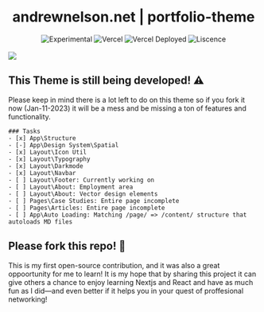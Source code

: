 
<div align="center">
  <h1>andrewnelson.net | portfolio-theme</h1>
  <img src="https://img.shields.io/badge/stability-experimental-orange.svg" alt="Experimental">
  <img src="https://vercelbadge.vercel.app/api/atlamors/portfolio-theme" alt="Vercel">
  <img src="https://therealsujitk-vercel-badge.vercel.app/?app=portfolio-theme-jqe0jhmif-atlamors.vercel.app" alt="Vercel Deployed">
  <img src="https://img.shields.io/github/license/atlamors/portfolio-theme" alt="Liscence">
  <br><br>
</div>

<img src="https://www.andrewnelson.net/img/preview.png">

## This Theme is still being developed! ⚠️

Please keep in mind there is a lot left to do on this theme so if you fork it now (Jan-11-2023) it will be a mess and be missing a ton of features and functionality.
```[tasklist]
### Tasks
- [x] App\Structure
- [-] App\Design System\Spatial
- [x] Layout\Icon Util
- [x] Layout\Typography
- [x] Layout\Darkmode
- [x] Layout\Navbar
- [ ] Layout\Footer: Currently working on
- [ ] Layout\About: Employment area
- [ ] Layout\About: Vector design elements
- [ ] Pages\Case Studies: Entire page incomplete
- [ ] Pages\Articles: Entire page incomplete
- [ ] App\Auto Loading: Matching /page/ => /content/ structure that autoloads MD files
```


## Please fork this repo! 🦄

This is my first open-source contribution, and it was also a great oppoortunity for me to learn! It is my hope that by sharing this project it can give others a chance to enjoy learning Nextjs and React and have as much fun as I did—and even better if it helps you in your quest of proffesional networking!

